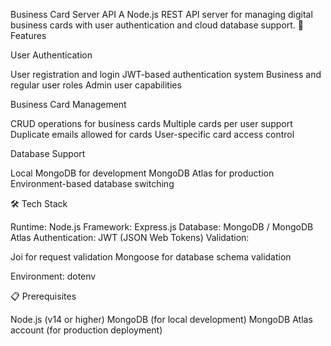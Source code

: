 Business Card Server API
A Node.js REST API server for managing digital business cards with user authentication and cloud database support.
🚀 Features

User Authentication

User registration and login
JWT-based authentication system
Business and regular user roles
Admin user capabilities

Business Card Management

CRUD operations for business cards
Multiple cards per user support
Duplicate emails allowed for cards
User-specific card access control

Database Support

Local MongoDB for development
MongoDB Atlas for production
Environment-based database switching

🛠️ Tech Stack

Runtime: Node.js
Framework: Express.js
Database: MongoDB / MongoDB Atlas
Authentication: JWT (JSON Web Tokens)
Validation:

Joi for request validation
Mongoose for database schema validation

Environment: dotenv

📋 Prerequisites

Node.js (v14 or higher)
MongoDB (for local development)
MongoDB Atlas account (for production deployment)
